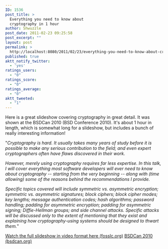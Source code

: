 ```yaml
---
ID: 1536
post_title: >
  Everything you need to know about
  cryptography in 1 hour
author: Shwuzzle
post_date: 2011-02-23 09:25:58
post_excerpt: ""
layout: post
permalink: >
  http://localhost:8080/2011/02/23/everything-you-need-to-know-about-cryptography-in-1-hour/
published: true
aktt_notify_twitter:
  - 'yes'
ratings_users:
  - "0"
ratings_score:
  - "0"
ratings_average:
  - "0"
aktt_tweeted:
  - "1"
---
```

Here is a great slideshow covering cryptography in great detail. It was shown at the BSDCan 2010 (BSD Conference 2010). It's about 1 hour in length, which is somewhat long for a slideshow, but includes a bunch of really interesting information!

"<em>Cryptography is hard. It usually takes many years of study before it  is possible to make any serious contribution to the field; and even  expert cryptographers often have flaws discovered in their work.</em>

<em>However, merely using cryptography requires far less expertise. In  this talk, I will cover everything most software developers will ever  need to know about cryptography -- starting from the very beginning --  along with (time allowing) some of the reasons behind the  recommendations I provide.</em>

<em>Specific topics covered will include symmetric vs. asymmetric  encryption; symmetric vs. asymmetric signatures; block ciphers; block  cipher modes; key lengths; message authentication codes; hash  algorithms; password handling; padding for asymmetric encryption;  padding for asymmetric signing; Diffie-Hellman groups; and side channel  attacks. Specific attacks will be discussed only to the extent of  mentioning that they exist and explaining how cryptography-using systems  should be designed to thwart them.</em>"

<a href="http://fosslc.org/drupal/content/everything-you-need-know-about-cryptography-1-hour">Watch the full slideshow in video format here (fosslc.org)</a>
<a href="http://www.bsdcan.org/2010/">BSDCan 2010 (bsdcan.org)</a>